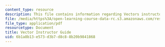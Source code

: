 ```yaml
---
content_type: resource
description: This file contains information regarding Vectors instructor guide.
file: /media/https%3A/open-learning-course-data-rc.s3.amazonaws.com/res-tll-004-stem-concept-videos-fall-2013/6b1a8b13e573d3b7d8c88b20b9841868_MITRES_TLL-004F13_VecGuide.pdf
file_type: application/pdf
resourcetype: Document
title: Vector Instructor Guide
uid: 6b1a8b13-e573-d3b7-d8c8-8b20b9841868
---
```


